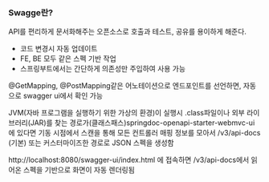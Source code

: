 ### Swagge란?
API를 편리하게 문서화해주는 오픈소스로 호출과 테스트, 공유를 용이하게 해준다. 
- 코드 변경시 자동 업데이트
- FE, BE 모두 같은 스펙 기반 작업
- 스프링부트에서는 간단하게 의존성만 주입하여 사용 가능

@GetMapping, @PostMapping같은 어노테이션으로 엔드포인트를 선언하면, 자동으로 swagger ui에서 확인 가능

JVM(자바 프로그램을 실행하기 위한 가상의 환경)이 실행시 .class파일이나 외부 라이브러리(JAR)를 찾는 경로가(클래스패스)springdoc-openapi-starter-webmvc-ui 에 있다면 기동 시점에서 스캔을 통해 모든 컨트롤러 매핑 정보를 모아서 /v3/api-docs (기본) 또는 커스터마이즈한 경로로 JSON 스펙을 생성함

 http://localhost:8080/swagger-ui/index.html 에 접속하면  /v3/api-docs에서 읽어온 스펙을 기반으로 화면이 자동 렌더링됨